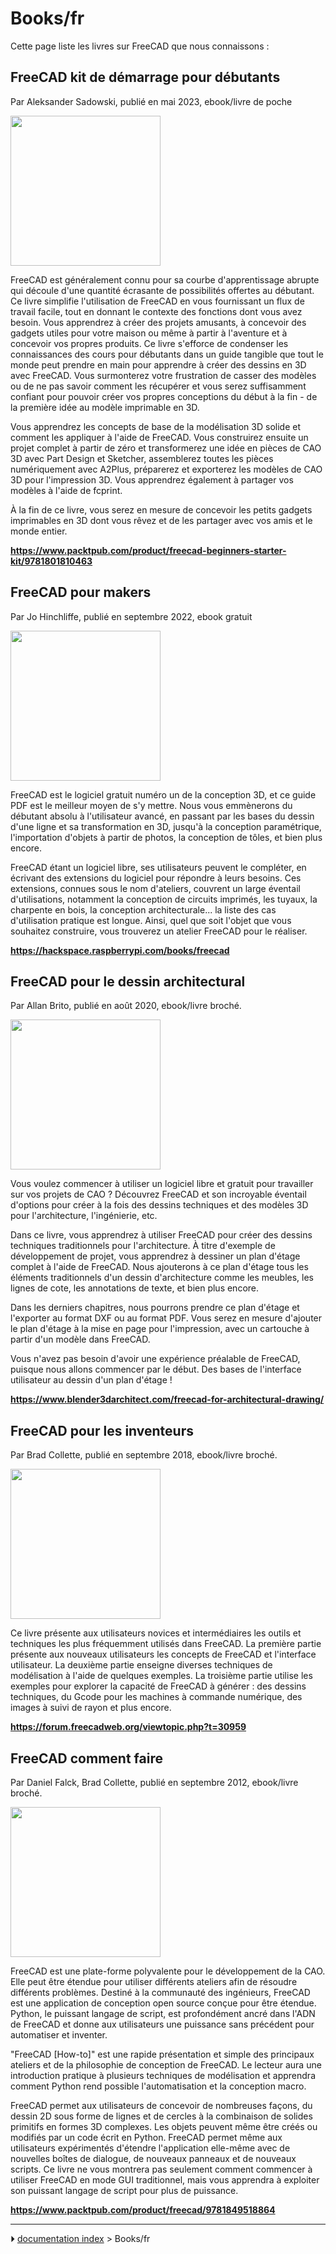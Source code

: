# Books/fr
Cette page liste les livres sur FreeCAD que nous connaissons :



## FreeCAD kit de démarrage pour débutants 

Par Aleksander Sadowski, publié en mai 2023, ebook/livre de poche

<img alt="" src=images/Freecad_book_aleks.jpg  style="width:240px;">

FreeCAD est généralement connu pour sa courbe d\'apprentissage abrupte qui découle d\'une quantité écrasante de possibilités offertes au débutant. Ce livre simplifie l\'utilisation de FreeCAD en vous fournissant un flux de travail facile, tout en donnant le contexte des fonctions dont vous avez besoin. Vous apprendrez à créer des projets amusants, à concevoir des gadgets utiles pour votre maison ou même à partir à l\'aventure et à concevoir vos propres produits. Ce livre s\'efforce de condenser les connaissances des cours pour débutants dans un guide tangible que tout le monde peut prendre en main pour apprendre à créer des dessins en 3D avec FreeCAD. Vous surmonterez votre frustration de casser des modèles ou de ne pas savoir comment les récupérer et vous serez suffisamment confiant pour pouvoir créer vos propres conceptions du début à la fin - de la première idée au modèle imprimable en 3D.

Vous apprendrez les concepts de base de la modélisation 3D solide et comment les appliquer à l\'aide de FreeCAD. Vous construirez ensuite un projet complet à partir de zéro et transformerez une idée en pièces de CAO 3D avec Part Design et Sketcher, assemblerez toutes les pièces numériquement avec A2Plus, préparerez et exporterez les modèles de CAO 3D pour l\'impression 3D. Vous apprendrez également à partager vos modèles à l\'aide de fcprint.

À la fin de ce livre, vous serez en mesure de concevoir les petits gadgets imprimables en 3D dont vous rêvez et de les partager avec vos amis et le monde entier.

**<https://www.packtpub.com/product/freecad-beginners-starter-kit/9781801810463>**






## FreeCAD pour makers 

Par Jo Hinchliffe, publié en septembre 2022, ebook gratuit

<img alt="" src=images/Freecad_book_concretedog.png  style="width:240px;">

FreeCAD est le logiciel gratuit numéro un de la conception 3D, et ce guide PDF est le meilleur moyen de s\'y mettre. Nous vous emmènerons du débutant absolu à l\'utilisateur avancé, en passant par les bases du dessin d\'une ligne et sa transformation en 3D, jusqu\'à la conception paramétrique, l\'importation d\'objets à partir de photos, la conception de tôles, et bien plus encore.

FreeCAD étant un logiciel libre, ses utilisateurs peuvent le compléter, en écrivant des extensions du logiciel pour répondre à leurs besoins. Ces extensions, connues sous le nom d\'ateliers, couvrent un large éventail d\'utilisations, notamment la conception de circuits imprimés, les tuyaux, la charpente en bois, la conception architecturale\... la liste des cas d\'utilisation pratique est longue. Ainsi, quel que soit l\'objet que vous souhaitez construire, vous trouverez un atelier FreeCAD pour le réaliser.

**<https://hackspace.raspberrypi.com/books/freecad>**






## FreeCAD pour le dessin architectural 

Par Allan Brito, publié en août 2020, ebook/livre broché.

<img alt="" src=images/Freecad_book_allanbrito.png  style="width:240px;">

Vous voulez commencer à utiliser un logiciel libre et gratuit pour travailler sur vos projets de CAO ? Découvrez FreeCAD et son incroyable éventail d\'options pour créer à la fois des dessins techniques et des modèles 3D pour l\'architecture, l\'ingénierie, etc.

Dans ce livre, vous apprendrez à utiliser FreeCAD pour créer des dessins techniques traditionnels pour l\'architecture. À titre d\'exemple de développement de projet, vous apprendrez à dessiner un plan d\'étage complet à l\'aide de FreeCAD. Nous ajouterons à ce plan d\'étage tous les éléments traditionnels d\'un dessin d\'architecture comme les meubles, les lignes de cote, les annotations de texte, et bien plus encore.

Dans les derniers chapitres, nous pourrons prendre ce plan d\'étage et l\'exporter au format DXF ou au format PDF. Vous serez en mesure d\'ajouter le plan d\'étage à la mise en page pour l\'impression, avec un cartouche à partir d\'un modèle dans FreeCAD.

Vous n\'avez pas besoin d\'avoir une expérience préalable de FreeCAD, puisque nous allons commencer par le début. Des bases de l\'interface utilisateur au dessin d\'un plan d\'étage !

**<https://www.blender3darchitect.com/freecad-for-architectural-drawing/>**






## FreeCAD pour les inventeurs 

Par Brad Collette, publié en septembre 2018, ebook/livre broché.

<img alt="" src=images/Freecad_book_inventors.jpg  style="width:240px;">

Ce livre présente aux utilisateurs novices et intermédiaires les outils et techniques les plus fréquemment utilisés dans FreeCAD. La première partie présente aux nouveaux utilisateurs les concepts de FreeCAD et l\'interface utilisateur. La deuxième partie enseigne diverses techniques de modélisation à l\'aide de quelques exemples. La troisième partie utilise les exemples pour explorer la capacité de FreeCAD à générer : des dessins techniques, du Gcode pour les machines à commande numérique, des images à suivi de rayon et plus encore.

**<https://forum.freecadweb.org/viewtopic.php?t=30959>**






## FreeCAD comment faire 

Par Daniel Falck, Brad Collette, publié en septembre 2012, ebook/livre broché.

<img alt="" src=images/Freecad_book_howto.jpg  style="width:240px;">

FreeCAD est une plate-forme polyvalente pour le développement de la CAO. Elle peut être étendue pour utiliser différents ateliers afin de résoudre différents problèmes. Destiné à la communauté des ingénieurs, FreeCAD est une application de conception open source conçue pour être étendue. Python, le puissant langage de script, est profondément ancré dans l\'ADN de FreeCAD et donne aux utilisateurs une puissance sans précédent pour automatiser et inventer.

\"FreeCAD \[How-to\]\" est une rapide présentation et simple des principaux ateliers et de la philosophie de conception de FreeCAD. Le lecteur aura une introduction pratique à plusieurs techniques de modélisation et apprendra comment Python rend possible l\'automatisation et la conception macro.

FreeCAD permet aux utilisateurs de concevoir de nombreuses façons, du dessin 2D sous forme de lignes et de cercles à la combinaison de solides primitifs en formes 3D complexes. Les objets peuvent même être créés ou modifiés par un code écrit en Python. FreeCAD permet même aux utilisateurs expérimentés d\'étendre l\'application elle-même avec de nouvelles boîtes de dialogue, de nouveaux panneaux et de nouveaux scripts. Ce livre ne vous montrera pas seulement comment commencer à utiliser FreeCAD en mode GUI traditionnel, mais vous apprendra à exploiter son puissant langage de script pour plus de puissance.

**<https://www.packtpub.com/product/freecad/9781849518864>**



---
⏵ [documentation index](../README.md) > Books/fr
